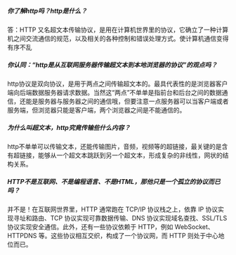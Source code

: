 ##### 你了解http吗？http是什么？

答：HTTP 又名超文本传输协议，是用在计算机世界里的协议，它确立了一种计算机之间交流通信的规范，以及相关的各种控制和错误处理方式。使计算机通信变得有序不乱

##### 你认同：“http是从互联网服务器传输超文本到本地浏览器的协议”的观点吗？

http协议是双向协议，是用于两点之间传输超文本的。最具代表性的是浏览器客户端向后端数据服务器请求数据。当然这“两点”不单单是指前台和后台之间的数据通信，还能是服务器与服务器之间的通信哦，但要注意一点服务器可以当客户端或者服务端，但浏览器只能是客户端，两个浏览器之间是不能通信的。

##### 为什么叫超文本，http究竟传输些什么内容？

http不单单可以传输文本，还能传输图片，音频，视频等的超链接，最关键的是含有超链接，能够从一个超文本跳跃到另一个超文本，形成复杂的非线性，网状的结构关系。

##### HTTP不是互联网、不是编程语言、不是HTML，那他只是一个孤立的协议而已吗？

并不是！在互联网世界里，HTTP 通常跑在 TCP/IP 协议栈之上，依靠 IP 协议实现寻址和路由、TCP 协议实现可靠数据传输、DNS 协议实现域名查找、SSL/TLS 协议实现安全通信。此外，还有一些协议依赖于 HTTP，例如 WebSocket、HTTPDNS 等。这些协议相互交织，构成了一个协议网，而 HTTP 则处于中心地位而已。

